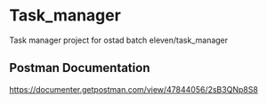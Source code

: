 # Task_manager

Task manager project for ostad batch eleven/task_manager

## Postman Documentation
https://documenter.getpostman.com/view/47844056/2sB3QNp8S8
